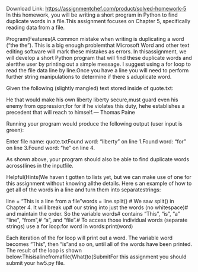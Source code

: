 Download Link: https://assignmentchef.com/product/solved-homework-5
<br>
In this homework, you will be writing a short program in Python to find duplicate words in a file.This assignment focuses on Chapter 5, specifically reading data from a file.

Program(Features(A common mistake when writing is duplicating a word (“the the”). This is a big enough problemthat Microsoft Word and other text editing software will mark these mistakes as errors. In thisassignment, we will develop a short Python program that will find these duplicate words and alertthe user by printing out a simple message. I suggest using a for loop to read the file data line by line.Once you have a line you will need to perform further string manipulations to determine if there s aduplicate word.

Given the following (slightly mangled) text stored inside of quote.txt:

He that would make his own liberty liberty secure,must guard even his enemy from oppression;for for if he violates this duty, hehe establishes a precedent that will reach to himself.— Thomas Paine

Running your program would produce the following output (user input is green):

Enter file name: quote.txtFound word: “liberty” on line 1.Found word: “for” on line 3.Found word: “he” on line 4.

As shown above, your program should also be able to find duplicate words across(lines in the inputfile.

Helpful(Hints(We haven t gotten to lists yet, but we can make use of one for this assignment without knowing allthe details. Here s an example of how to get all of the words in a line and turn them into separatestrings:

line = “This is a line from a file”words = line.split() # We saw split() in Chapter 4. It will break up# our string into just the words (no whitespace)# and maintain the order. So the variable words# contains “This”, “is”, “a” “line”, “from”,# “a”, and “file”.# To access those individual words (separate strings) use a for loop:for word in words:print(word)

Each iteration of the for loop will print out a word. The variable word becomes “This”, then “is”and so on, until all of the words have been printed. The result of the loop is shown below:Thisisalinefromafile(What(to(SubmitFor this assignment you should submit your hw5.py file.